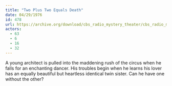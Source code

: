 ```yaml
---
title: "Two Plus Two Equals Death"
date: 04/29/1976
id: 478
url: https://archive.org/download/cbs_radio_mystery_theater/cbs_radio_mystery_theater-0451-0500.zip/cbs_radio_mystery_theater-0451-0500%2Fcbsrmt_0478_two_plus_two_equals_death.mp3
actors:
  - 63
  - 6
  - 16
  - 32
---
```

A young architect is pulled into the maddening rush of the circus when he falls for an enchanting dancer. His troubles begin when he learns his lover has an equally beautiful but heartless identical twin sister. Can he have one without the other?